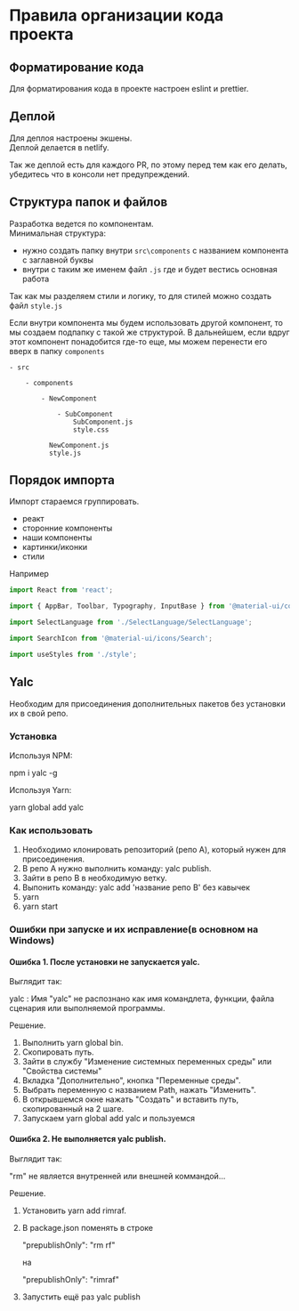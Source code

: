 # Правила организации кода проекта

## Форматирование кода

Для форматирования кода в проекте настроен eslint и prettier.

## Деплой

Для деплоя настроены экшены.\
Деплой делается в netlify.

Так же деплой есть для каждого PR, по этому перед тем как его делать,\
убедитесь что в консоли нет предупреждений.

## Структура папок и файлов

Разработка ведется по компонентам.\
Минимальная структура:
 - нужно создать папку внутри `src\components` с названием компонента с заглавной буквы
 - внутри с таким же именем файл `.js` где и будет вестись основная работа

Так как мы разделяем стили и логику, то для стилей можно создать файл `style.js`

Если внутри компонента мы будем использовать другой компонент, то мы создаем подпапку с такой же структурой.
В дальнейшем, если вдруг этот компонент понадобится где-то еще, мы можем перенести его вверх в папку `components`

```
- src

    - components

        - NewComponent

            - SubComponent
                SubComponent.js
                style.css

          NewComponent.js
          style.js
```

## Порядок импорта

Импорт стараемся группировать.
 - реакт
 - сторонние компоненты
 - наши компоненты
 - картинки/иконки
 - стили

 Например

```javascript
import React from 'react';

import { AppBar, Toolbar, Typography, InputBase } from '@material-ui/core';

import SelectLanguage from './SelectLanguage/SelectLanguage';

import SearchIcon from '@material-ui/icons/Search';

import useStyles from './style';
```
## Yalc
Необходим для присоединения дополнительных пакетов без установки их в свой репо.

### Установка

Используя NPM:

npm i yalc -g

Используя Yarn:

yarn global add yalc

### Как использовать

1. Необходимо клонировать репозиторий (репо А), который нужен для присоединения.
2. В репо А нужно выполнить команду:
yalc publish.
3. Зайти в репо B в необходимую ветку.
4. Выпонить команду:
yalc add 'название репо B' без кавычек
5. yarn
6. yarn start

### Ошибки при запуске и их исправление(в основном на Windows)
#### Ошибка 1. После установки не запускается yalc.
Выглядит так:

yalc : Имя "yalc" не распознано как имя командлета, функции, файла сценария или выполняемой программы.

Решение.
1. Выполнить yarn global bin.
2. Скопировать путь.
3. Зайти в службу "Изменение системных переменных среды" или "Свойства системы"
4. Вкладка "Дополнительно", кнопка "Переменные среды".
5. Выбрать переменную с названием Path, нажать "Изменить".
6. В открывшемся окне нажать "Создать" и вставить путь, скопированный на 2 шаге. 
7. Запускаем yarn global add yalc и пользуемся
#### Ошибка 2. Не выполняется yalc publish.
Выглядит так:

"rm" не является внутренней или внешней коммандой...

Решение.
1. Установить yarn add rimraf.
2. В package.json поменять в строке

    "prepublishOnly": "rm rf" 
    
   на  
   
   "prepublishOnly": "rimraf" 
   
3. Запустить ещё раз yalc publish  
